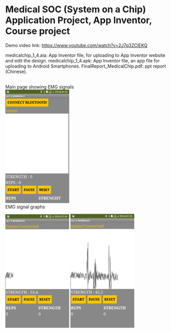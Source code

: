 # Medical SOC (System on a Chip) Application Project, App Inventor, Course project
Demo video link: https://www.youtube.com/watch?v=2J7q3ZClEKQ

medicalchip_1_4.aia: App Inventor file, for uploading to App Inventor website and edit the design.
medicalchip_1_4.apk: App Inventor file, an app file for uploading to Android Smartphones.
FinalReport_MedicalChip.pdf: ppt report (Chinese).

<br />
	Main page showing EMG signals
<br />
<img src="Main.png" width="200px">
<br />
	EMG signal graphs
	<p float="left">
	<img src="Graph1.png" width="200px">
	<img src="Graph2.png" width="200px">
	</p>